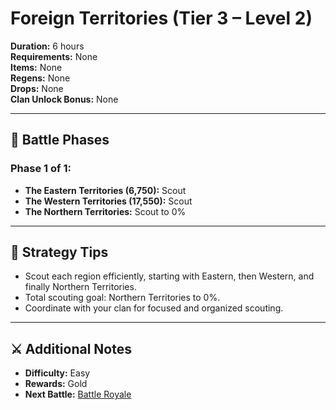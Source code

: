 # Foreign Territories (Tier 3 – Level 2)

**Duration:** 6 hours  
**Requirements:** None  
**Items:** None  
**Regens:** None  
**Drops:** None  
**Clan Unlock Bonus:** None

---

## 🧪 Battle Phases

### Phase 1 of 1:
- **The Eastern Territories (6,750):** Scout  
- **The Western Territories (17,550):** Scout  
- **The Northern Territories:** Scout to 0%

---

## 🧭 Strategy Tips

- Scout each region efficiently, starting with Eastern, then Western, and finally Northern Territories.  
- Total scouting goal: Northern Territories to 0%.  
- Coordinate with your clan for focused and organized scouting.

---

## ⚔️ Additional Notes

- **Difficulty:** Easy  
- **Rewards:** Gold  
- **Next Battle:** [Battle Royale](battle-royale.md)
